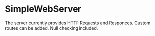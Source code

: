 # SimpleWebServer
The server currently provides HTTP Requests and Responces.
Custom routes can be added.
Null checking included.
